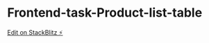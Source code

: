 # Frontend-task-Product-list-table

[Edit on StackBlitz ⚡️](https://stackblitz.com/edit/github-emgs8b)